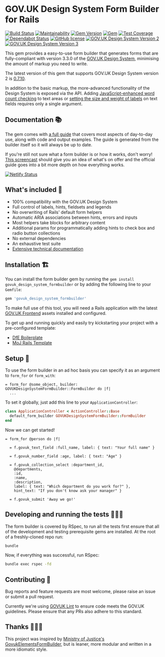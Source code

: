 # GOV.UK Design System Form Builder for Rails

[![Build Status](https://travis-ci.com/DFE-Digital/govuk_design_system_formbuilder.svg?branch=master)](https://travis-ci.com/DFE-Digital/govuk_design_system_formbuilder)
[![Maintainability](https://api.codeclimate.com/v1/badges/fde73b5dc9476197281b/maintainability)](https://codeclimate.com/github/DFE-Digital/govuk_design_system_formbuilder/maintainability)
[![Gem Version](https://badge.fury.io/rb/govuk_design_system_formbuilder.svg)](https://badge.fury.io/rb/govuk_design_system_formbuilder)
[![Gem](https://img.shields.io/gem/dt/govuk_design_system_formbuilder?logo=rubygems)](https://rubygems.org/gems/govuk_design_system_formbuilder)
[![Test Coverage](https://api.codeclimate.com/v1/badges/fde73b5dc9476197281b/test_coverage)](https://codeclimate.com/github/DFE-Digital/govuk_design_system_formbuilder/test_coverage)
[![Dependabot Status](https://api.dependabot.com/badges/status?host=github&repo=DFE-Digital/govuk_design_system_formbuilder)](https://dependabot.com)
[![GitHub license](https://img.shields.io/github/license/DFE-Digital/govuk_design_system_formbuilder)](https://github.com/DFE-Digital/govuk_design_system_formbuilder/blob/master/LICENSE)
[![GOV.UK Design System Version 2](https://img.shields.io/github/v/release/dfe-digital/govuk_design_system_formbuilder?label=govuk+design+system+v2)](https://github.com/DFE-Digital/govuk_design_system_formbuilder/releases/tag/v0.7.10)
[![GOV.UK Design System Version 3](https://img.shields.io/github/v/release/dfe-digital/govuk_design_system_formbuilder?include_prereleases&label=govuk+design+system+v3)](https://github.com/DFE-Digital/govuk_design_system_formbuilder)

This gem provides a easy-to-use form builder that generates forms that are
fully-compliant with version 3.3.0 of the [GOV.UK Design System](https://design-system.service.gov.uk/),
minimising the amount of markup you need to write.

The latest version of this gem that supports GOV.UK Design System version 2 is
[0.7.10](https://github.com/DFE-Digital/govuk_design_system_formbuilder/releases/tag/v0.7.10).

In addition to the basic markup, the more-advanced functionality of the Design
System is exposed via the API. Adding [JavaScript-enhanced word count
checking](https://govuk-form-builder.netlify.com/form-elements/text-area/)
to text areas or [setting the size and weight of
labels](https://govuk-form-builder.netlify.com/introduction/labels-hints-and-legends/)
on text fields requires only a single argument.

## Documentation 📚

The gem comes with [a full guide](https://govuk-form-builder.netlify.com/) that
covers most aspects of day-to-day use, along with code and output examples. The guide
is generated from the builder itself so it will always be up to date.

If you're still not sure what a form builder is or how it works, don't worry!
[This screencast](https://www.youtube.com/watch?v=PhoFZ0qXAlA) should give you
an idea of what's on offer and the official guide goes into a bit more depth on
how everything works.

[![Netlify Status](https://api.netlify.com/api/v1/badges/d4c50b8d-6ca3-4797-9ab3-6e0731c72b44/deploy-status)](https://app.netlify.com/sites/govuk-form-builder/deploys)

## What's included 🧳

* 100% compatibility with the GOV.UK Design System
* Full control of labels, hints, fieldsets and legends
* No overwriting of Rails' default form helpers
* Automatic ARIA associations between hints, errors and inputs
* Most helpers take blocks for arbitrary content
* Additional params for programmatically adding hints to check box and radio
  button collections
* No external dependencies
* An exhaustive test suite
* [Extensive technical documentation](https://www.rubydoc.info/gems/govuk_design_system_formbuilder/GOVUKDesignSystemFormBuilder/Builder)

## Installation 🏗

You can install the form builder gem by running the `gem install
govuk_design_system_formbuilder` or by adding the following line
to your `Gemfile`:

```sh
gem 'govuk_design_system_formbuilder'
```

To make full use of this tool, you will need a Rails application with the latest [GOV.UK
Frontend](https://github.com/alphagov/govuk-frontend) assets installed and
configured.

To get up and running quickly and easily try kickstarting your project with a
pre-configured template:

* [DfE Boilerplate](https://github.com/DFE-Digital/govuk-rails-boilerplate)
* [MoJ Rails Template](https://github.com/ministryofjustice/moj_rails_template)

## Setup 🔧

To use the form builder in an ad hoc basis you can specify it
as an argument to `form_for` or `form_with`:

```slim
= form_for @some_object, builder: GOVUKDesignSystemFormBuilder::FormBuilder do |f|
  ...
```

To set it globally, just add this line to your `ApplicationController`:

```ruby
class ApplicationController < ActionController::Base
  default_form_builder GOVUKDesignSystemFormBuilder::FormBuilder
end
```

Now we can get started!

```slim
= form_for @person do |f|

  = f.govuk_text_field :full_name, label: { text: "Your full name" }

  = f.govuk_number_field :age, label: { text: "Age" }

  = f.govuk_collection_select :department_id,
    @departments,
    :id,
    :name,
    :description,
    label: { text: "Which department do you work for?" },
    hint_text: "If you don't know ask your manager" }

  = f.govuk_submit 'Away we go!'
```

## Developing and running the tests 🧑🏼‍🔬

The form builder is covered by RSpec, to run all the tests first ensure that
all of the development and testing prerequisite gems are installed. At the root
of a freshly-cloned repo run:

```sh
bundle
```

Now, if everything was successful, run RSpec:

```sh
bundle exec rspec -fd
```

## Contributing 🎁

Bug reports and feature requests are most welcome, please raise an issue or
submit a pull request.

Currently we're using [GOVUK Lint](https://github.com/alphagov/govuk-lint) to
ensure code meets the GOV.UK guidelines. Please ensure that any PRs also adhere
to this standard.

## Thanks 👩🏽‍⚖️

This project was inspired by [Ministry of Justice's GovukElementsFormBuilder](https://github.com/ministryofjustice/govuk_elements_form_builder),
but is leaner, more modular and written in a more idiomatic style.
